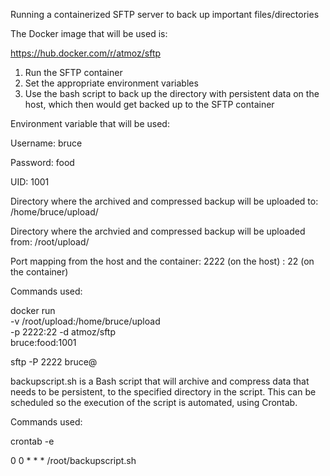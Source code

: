 Running a containerized SFTP server to back up important files/directories

The Docker image that will be used is:

https://hub.docker.com/r/atmoz/sftp

1. Run the SFTP container
2. Set the appropriate environment variables 
3. Use the bash script to back up the directory with persistent data on the host, which then would get backed up to the SFTP container 

Environment variable that will be used:

Username: bruce

Password: food

UID: 1001

Directory where the archived and compressed backup will be uploaded to: /home/bruce/upload/

Directory where the archvied and compressed backup will be uploaded from: /root/upload/

Port mapping from the host and the container: 2222 (on the host) : 22 (on the container)



Commands used:

docker run \
    -v /root/upload:/home/bruce/upload \
    -p 2222:22 -d atmoz/sftp \
    bruce:food:1001


sftp -P 2222 bruce@<localhost or IP address>


backupscript.sh is a Bash script that will archive and compress data that needs to be persistent, to the specified directory in the script. This can be scheduled so the execution of the script is automated, using Crontab.

Commands used:

crontab -e

0 0 * * * /root/backupscript.sh


